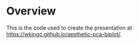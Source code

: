 # Overview

This is the code used to create the presentation at <a href="https://wkingc.github.io/aesthetic-pca-biplot/" target="_blank">https://wkingc.github.io/aesthetic-pca-biplot/</a>.